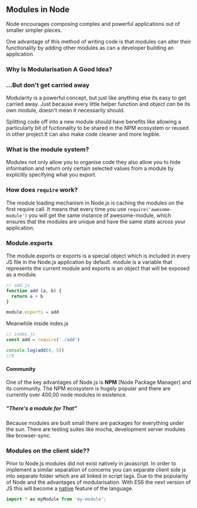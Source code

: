 ## Modules in Node

Node encourages composing complex and powerful applications out of smaller simpler pieces.

One advantage of this method of writing code is that modules can alter their functionality by adding other modules as can a developer building an application.

### Why Is Modularisation A Good Idea?

### ...But don't get carried away
Modularity is a powerful concept, but just like anything else its easy to get carried away. Just because every little helper function and object _can_ be its own module, doesn't mean it necessarily should.

Splitting code off into a new module should have benefits like allowing a particularly bit of fuctionality to be shared in the NPM ecosystem or reused in other project.It can also make code cleaner and more legible.

### What is the module system?
Modules not only allow you to organise code they also allow you to hide information and return only certain selected values from a module by explicitly specifying what you export.

### How does `require`  work?
The module loading mechanism in Node.js is caching the modules on the first require call. It means that every time you use `require('awesome-module')` you will get the same instance of awesome-module, which ensures that the modules are unique and have the same state across your application.

### Module.exports
The module.exports or exports is a special object which is included in every JS file in the Node.js application by default. module is a variable that represents the current module and exports is an object that will be exposed as a module.

```js
// add.js
function add (a, b) {  
  return a + b
}

module.exports = add
```

Meanwhile inside index.js
```js
// index.js
const add = require('./add')

console.log(add(4, 5))  
//9
```

#### Community
One of the key advantages of Node.js is **NPM** (Node Package Manager) and its community. The NPM ecosystem is hugely popular and there are currently over 400,00 node modules in existence.

##### "There's a module for That"
Because modules are built small there are packages for everything under the sun. There are testing suites like mocha, development server modules like browser-sync.


### Modules on the client side??
Prior to Node.js modules did not exist natively in javascript. In order to implement a similar separation of concerns you can separate client side js into separate folder which are all linked in script tags.
Due to the popularity of Node and the advantages of modularisation.
With ES6 the next version of JS this will become a [native]('http://exploringjs.com/es6/ch_modules.html') feature of the language.

```js
import * as myModule from 'my-module';
```
